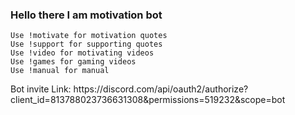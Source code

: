 
<html>  
   <body>
    <h3>Hello there I am motivation bot</h3>

    Use !motivate for motivation quotes
    Use !support for supporting quotes
    Use !video for motivating videos
    Use !games for gaming videos
    Use !manual for manual
    
   </body> 
</html>
Bot invite Link: https://discord.com/api/oauth2/authorize?client_id=813788023736631308&permissions=519232&scope=bot
